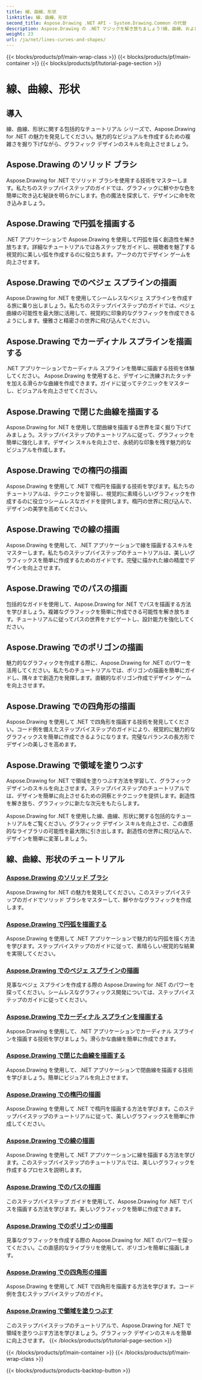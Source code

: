 ```yaml
---
title: 線、曲線、形状
linktitle: 線、曲線、形状
second_title: Aspose.Drawing .NET API - System.Drawing.Common の代替
description: Aspose.Drawing の .NET マジックを解き放ちましょう!線、曲線、および形状のチュートリアルを探索して鮮やかなグラフィックを作成し、ソリッド ブラシ、円弧、スプライン、楕円などを創造的にマスターします。
weight: 23
url: /ja/net/lines-curves-and-shapes/
---
```


{{< blocks/products/pf/main-wrap-class >}}
{{< blocks/products/pf/main-container >}}
{{< blocks/products/pf/tutorial-page-section >}}

# 線、曲線、形状


## 導入

線、曲線、形状に関する包括的なチュートリアル シリーズで、Aspose.Drawing for .NET の魅力を発見してください。魅力的なビジュアルを作成するための複雑さを掘り下げながら、グラフィック デザインのスキルを向上させましょう。

## Aspose.Drawing のソリッド ブラシ
Aspose.Drawing for .NET でソリッド ブラシを使用する技術をマスターします。私たちのステップバイステップのガイドでは、グラフィックに鮮やかな色を簡単に吹き込む秘訣を明らかにします。色の魔法を探求して、デザインに命を吹き込みましょう。

## Aspose.Drawing で円弧を描画する
.NET アプリケーションで Aspose.Drawing を使用して円弧を描く創造性を解き放ちます。詳細なチュートリアルでは各ステップをガイドし、視聴者を魅了する視覚的に美しい弧を作成するのに役立ちます。アークの力でデザイン ゲームを向上させます。

## Aspose.Drawing でのベジェ スプラインの描画
Aspose.Drawing for .NET を使用してシームレスなベジェ スプラインを作成する旅に乗り出しましょう。私たちのステップバイステップのガイドでは、ベジェ曲線の可能性を最大限に活用して、視覚的に印象的なグラフィックを作成できるようにします。優雅さと精密さの世界に飛び込んでください。

## Aspose.Drawing でカーディナル スプラインを描画する
.NET アプリケーションでカーディナル スプラインを簡単に描画する技術を体験してください。 Aspose.Drawing を使用すると、デザインに洗練されたタッチを加える滑らかな曲線を作成できます。ガイドに従ってテクニックをマスターし、ビジュアルを向上させてください。

## Aspose.Drawing で閉じた曲線を描画する
Aspose.Drawing for .NET を使用して閉曲線を描画する世界を深く掘り下げてみましょう。ステップバイステップのチュートリアルに従って、グラフィックを簡単に強化します。デザイン スキルを向上させ、永続的な印象を残す魅力的なビジュアルを作成します。

## Aspose.Drawing での楕円の描画
Aspose.Drawing を使用して .NET で楕円を描画する技術を学びます。私たちのチュートリアルは、テクニックを習得し、視覚的に素晴らしいグラフィックを作成するのに役立つシームレスなガイドを提供します。楕円の世界に飛び込んで、デザインの美学を高めてください。

## Aspose.Drawing での線の描画
Aspose.Drawing を使用して、.NET アプリケーションで線を描画するスキルをマスターします。私たちのステップバイステップのチュートリアルは、美しいグラフィックスを簡単に作成するためのガイドです。完璧に描かれた線の精度でデザインを向上させます。

## Aspose.Drawing でのパスの描画
包括的なガイドを使用して、Aspose.Drawing for .NET でパスを描画する方法を学びましょう。複雑なグラフィックを簡単に作成できる可能性を解き放ちます。チュートリアルに従ってパスの世界をナビゲートし、設計能力を強化してください。

## Aspose.Drawing でのポリゴンの描画
魅力的なグラフィックを作成する際に、Aspose.Drawing for .NET のパワーを活用してください。私たちのチュートリアルでは、ポリゴンの描画を簡単にガイドし、隅々まで創造力を発揮します。直観的なポリゴン作成でデザイン ゲームを向上させます。

## Aspose.Drawing での四角形の描画
Aspose.Drawing を使用して .NET で四角形を描画する技術を発見してください。コード例を備えたステップバイステップのガイドにより、視覚的に魅力的なグラフィックスを簡単に作成できるようになります。完璧なバランスの長方形でデザインの美しさを高めます。

## Aspose.Drawing で領域を塗りつぶす
Aspose.Drawing for .NET で領域を塗りつぶす方法を学習して、グラフィック デザインのスキルを向上させます。ステップバイステップのチュートリアルでは、デザインを簡単に向上させるための洞察とテクニックを提供します。創造性を解き放ち、グラフィックに新たな次元をもたらします。

Aspose.Drawing for .NET を使用した線、曲線、形状に関する包括的なチュートリアルをご覧ください。グラフィック デザイン スキルを向上させ、この直感的なライブラリの可能性を最大限に引き出します。創造性の世界に飛び込んで、デザインを簡単に変革しましょう。
## 線、曲線、形状のチュートリアル
### [Aspose.Drawing のソリッド ブラシ](./solid-brushes/)
Aspose.Drawing for .NET の魅力を発見してください。このステップバイステップのガイドでソリッド ブラシをマスターして、鮮やかなグラフィックを作成します。
### [Aspose.Drawing で円弧を描画する](./draw-arc/)
Aspose.Drawing を使用して .NET アプリケーションで魅力的な円弧を描く方法を学びます。ステップバイステップのガイドに従って、素晴らしい視覚的な結果を実現してください。
### [Aspose.Drawing でのベジェ スプラインの描画](./draw-bezier-spline/)
見事なベジェ スプラインを作成する際の Aspose.Drawing for .NET のパワーを探ってください。シームレスなグラフィックス開発については、ステップバイステップのガイドに従ってください。
### [Aspose.Drawing でカーディナル スプラインを描画する](./draw-cardinal-spline/)
Aspose.Drawing を使用して、.NET アプリケーションでカーディナル スプラインを描画する技術を学びましょう。滑らかな曲線を簡単に作成できます。
### [Aspose.Drawing で閉じた曲線を描画する](./draw-closed-curve/)
Aspose.Drawing を使用して、.NET アプリケーションで閉曲線を描画する技術を学びましょう。簡単にビジュアルを向上させます。
### [Aspose.Drawing での楕円の描画](./draw-ellipse/)
Aspose.Drawing を使用して .NET で楕円を描画する方法を学びます。このステップバイステップのチュートリアルに従って、美しいグラフィックスを簡単に作成してください。
### [Aspose.Drawing での線の描画](./draw-lines/)
Aspose.Drawing を使用して .NET アプリケーションに線を描画する方法を学びます。このステップバイステップのチュートリアルでは、美しいグラフィックを作成するプロセスを説明します。
### [Aspose.Drawing でのパスの描画](./draw-path/)
このステップバイステップ ガイドを使用して、Aspose.Drawing for .NET でパスを描画する方法を学びます。美しいグラフィックを簡単に作成できます。
### [Aspose.Drawing でのポリゴンの描画](./draw-polygon/)
見事なグラフィックを作成する際の Aspose.Drawing for .NET のパワーを探ってください。この直感的なライブラリを使用して、ポリゴンを簡単に描画します。
### [Aspose.Drawing での四角形の描画](./draw-rectangle/)
Aspose.Drawing を使用して .NET で四角形を描画する方法を学びます。コード例を含むステップバイステップのガイド。
### [Aspose.Drawing で領域を塗りつぶす](./fill-region/)
このステップバイステップのチュートリアルで、Aspose.Drawing for .NET で領域を塗りつぶす方法を学びましょう。グラフィック デザインのスキルを簡単に向上させます。
{{< /blocks/products/pf/tutorial-page-section >}}

{{< /blocks/products/pf/main-container >}}
{{< /blocks/products/pf/main-wrap-class >}}

{{< blocks/products/products-backtop-button >}}
